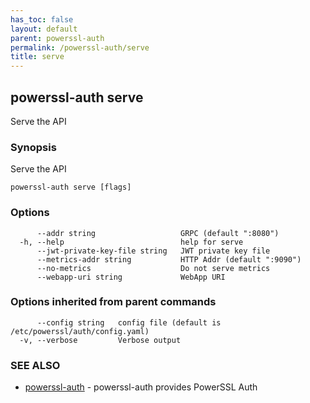```yaml
---
has_toc: false
layout: default
parent: powerssl-auth
permalink: /powerssl-auth/serve
title: serve
---
```

## powerssl-auth serve

Serve the API

### Synopsis

Serve the API

```
powerssl-auth serve [flags]
```

### Options

```
      --addr string                   GRPC (default ":8080")
  -h, --help                          help for serve
      --jwt-private-key-file string   JWT private key file
      --metrics-addr string           HTTP Addr (default ":9090")
      --no-metrics                    Do not serve metrics
      --webapp-uri string             WebApp URI
```

### Options inherited from parent commands

```
      --config string   config file (default is /etc/powerssl/auth/config.yaml)
  -v, --verbose         Verbose output
```

### SEE ALSO

* [powerssl-auth](/powerssl-auth)	 - powerssl-auth provides PowerSSL Auth
